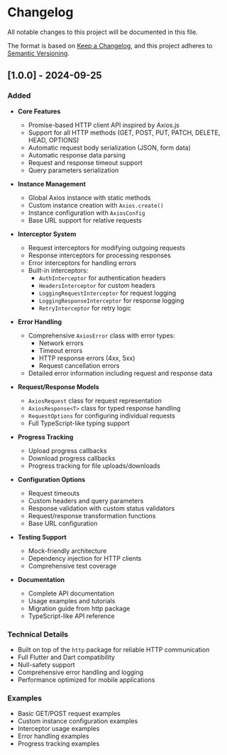 # Changelog

All notable changes to this project will be documented in this file.

The format is based on [Keep a Changelog](https://keepachangelog.com/en/1.0.0/),
and this project adheres to [Semantic Versioning](https://semver.org/spec/v2.0.0.html).

## [1.0.0] - 2024-09-25

### Added

- **Core Features**
  - Promise-based HTTP client API inspired by Axios.js
  - Support for all HTTP methods (GET, POST, PUT, PATCH, DELETE, HEAD, OPTIONS)
  - Automatic request body serialization (JSON, form data)
  - Automatic response data parsing
  - Request and response timeout support
  - Query parameters serialization

- **Instance Management**
  - Global Axios instance with static methods
  - Custom instance creation with `Axios.create()`
  - Instance configuration with `AxiosConfig`
  - Base URL support for relative requests

- **Interceptor System**
  - Request interceptors for modifying outgoing requests
  - Response interceptors for processing responses
  - Error interceptors for handling errors
  - Built-in interceptors:
    - `AuthInterceptor` for authentication headers
    - `HeadersInterceptor` for custom headers
    - `LoggingRequestInterceptor` for request logging
    - `LoggingResponseInterceptor` for response logging
    - `RetryInterceptor` for retry logic

- **Error Handling**
  - Comprehensive `AxiosError` class with error types:
    - Network errors
    - Timeout errors
    - HTTP response errors (4xx, 5xx)
    - Request cancellation errors
  - Detailed error information including request and response data

- **Request/Response Models**
  - `AxiosRequest` class for request representation
  - `AxiosResponse<T>` class for typed response handling
  - `RequestOptions` for configuring individual requests
  - Full TypeScript-like typing support

- **Progress Tracking**
  - Upload progress callbacks
  - Download progress callbacks
  - Progress tracking for file uploads/downloads

- **Configuration Options**
  - Request timeouts
  - Custom headers and query parameters
  - Response validation with custom status validators
  - Request/response transformation functions
  - Base URL configuration

- **Testing Support**
  - Mock-friendly architecture
  - Dependency injection for HTTP clients
  - Comprehensive test coverage

- **Documentation**
  - Complete API documentation
  - Usage examples and tutorials
  - Migration guide from http package
  - TypeScript-like API reference

### Technical Details

- Built on top of the `http` package for reliable HTTP communication
- Full Flutter and Dart compatibility
- Null-safety support
- Comprehensive error handling and logging
- Performance optimized for mobile applications

### Examples

- Basic GET/POST request examples
- Custom instance configuration examples
- Interceptor usage examples
- Error handling examples
- Progress tracking examples
